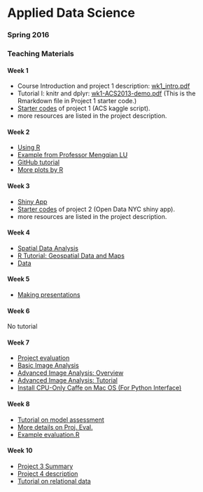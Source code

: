 # Applied Data Science 
### Spring 2016
### Teaching Materials

#### Week 1
- Course Introduction and project 1 description: [wk1_intro.pdf](https://github.com/TZstatsADS/ADS_Teaching/blob/master/Tutorials/wk1-Intro.pdf)
- Tutorial I: knitr and dplyr: [wk1-ACS2013-demo.pdf](https://github.com/TZstatsADS/ADS_Teaching/blob/master/Tutorials/wk1-ACS2013-demo.pdf) (This is the Rmarkdown file in Project 1 starter code.)
- [Starter codes](https://github.com/TZstatsADS/ADS_Teaching/tree/master/Projects_StarterCodes/Project_ACS) of project 1 (ACS kaggle script).
- more resources are listed in the project description.

#### Week 2
- [Using R](https://cran.r-project.org/doc/contrib/usingR.pdf)
- [Example from Professor Mengqian LU](https://github.com/MRandomMax/EDAV/blob/master/Examples/John%20Snow%20Cholera%20Map.R)
- [GitHub tutorial](https://github.com/TZstatsADS/ADS_Teaching/tree/master/Tutorials/wk2-Tutorial_GitHub-master)
- [More plots by R](https://github.com/TZstatsADS/ADS_Teaching/blob/master/Tutorials/wk2-Rplots.Rmd)

#### Week 3
- [Shiny App](https://github.com/TZstatsADS/ADS_Teaching/blob/master/Tutorials/wk3-ShinyApp.RMD)
- [Starter codes](https://github.com/TZstatsADS/ADS_Teaching/tree/master/Projects_StarterCodes/Project_OpenDataNYC) of project 2 (Open Data NYC shiny app).
- more resources are listed in the project description.

#### Week 4
- [Spatial Data Analysis](https://github.com/TZstatsADS/ADS_Teaching/blob/master/Tutorials/wk4-Spatial%20Data%20Analysis%20and%20Mapping.pdf)
- [R Tutorial: Geospatial Data and Maps](https://github.com/TZstatsADS/ADS_Teaching/blob/master/Tutorials/wk4-Geospatial_Gridded_shp_Maps.pdf)
- [Data](https://github.com/TZstatsADS/ADS_Teaching/tree/master/Tutorials/wk4-example_shape_data)

#### Week 5
- [Making presentations](https://github.com/TZstatsADS/ADS_Teaching/blob/master/Tutorials/wk5-MakingPresentation.pdf)

#### Week 6
No tutorial

#### Week 7
- [Project evaluation](https://github.com/TZstatsADS/ADS_Teaching/tree/master/Tutorials/wk6-Project_evaluation.key)
- [Basic Image Analysis](https://github.com/TZstatsADS/ADS_Teaching/blob/master/Tutorials/wk7-image_analysis/image_analysis.Rmd)
- [Advanced Image Analysis: Overview](https://github.com/TZstatsADS/ADS_Teaching/blob/master/Tutorials/wk7-image_analysis/ads_image_analysis_overview.pptx)
- [Advanced Image Analysis: Tutorial](https://github.com/TZstatsADS/ADS_Teaching/blob/master/Tutorials/wk7-image_analysis/advanced_image_analysis.md)
- [Install CPU-Only Caffe on Mac OS (For Python Interface)](https://github.com/TZstatsADS/ADS_Teaching/blob/master/Tutorials/wk7-image_analysis/install_cpu-only_caffe_on_mac_os.md)

#### Week 8
- [Tutorial on model assessment](https://github.com/TZstatsADS/ADS_Teaching/tree/master/Tutorials/wk8-TutorialModelSelection.pdf)
- [More details on Proj. Eval.](https://github.com/TZstatsADS/ADS_Teaching/tree/master/Tutorials/wk8-projeval.Rmd)
- [Example evaluation.R](https://github.com/TZstatsADS/ADS_Teaching/tree/master/Tutorials/wk8-evaluation.R)

#### Week 10
- [Project 3 Summary](https://github.com/TZstatsADS/ADS_Teaching/tree/master/Tutorials/wk10_summary_proj3.pdf)
- [Project 4 description](https://github.com/TZstatsADS/ADS_Teaching/blob/master/Tutorials/wk10-project4_desc.md)
- [Tutorial on relational data](https://github.com/TZstatsADS/ADS_Teaching/blob/master/Tutorials/wk10-Tutorial4.Rmd)



